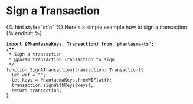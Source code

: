 # Sign a Transaction



{% hint style="info" %}
Here's a simple example how to sign a transaction
{% endhint %}

<pre class="language-typescript"><code class="lang-typescript"><strong>import {PhantasmaKeys, Transaction} from 'phantasma-ts';
</strong><strong>/**
</strong> * Sign a transaction
 * @param transaction Transaction to sign
 */
function SignATransaction(transaction: Transaction){
  let wif = "";
  let keys = PhantasmaKeys.fromWIF(wif);
  transaction.signWithKeys(keys);
  return transaction;
}
</code></pre>
